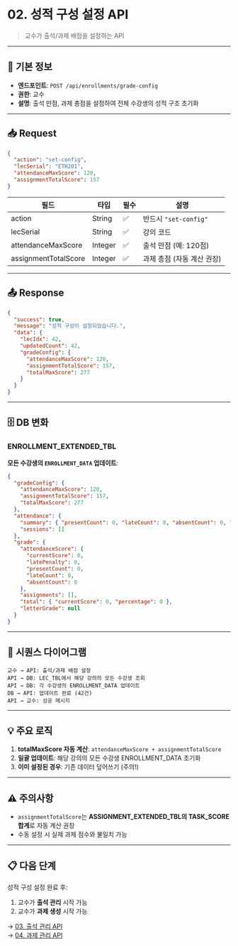 # 02. 성적 구성 설정 API

> 교수가 출석/과제 배점을 설정하는 API

---

## 📌 기본 정보

- **엔드포인트**: `POST /api/enrollments/grade-config`
- **권한**: 교수
- **설명**: 출석 만점, 과제 총점을 설정하여 전체 수강생의 성적 구조 초기화

---

## 📥 Request

```json
{
  "action": "set-config",
  "lecSerial": "ETH201",
  "attendanceMaxScore": 120,
  "assignmentTotalScore": 157
}
```

| 필드 | 타입 | 필수 | 설명 |
|------|------|------|------|
| action | String | ✅ | 반드시 `"set-config"` |
| lecSerial | String | ✅ | 강의 코드 |
| attendanceMaxScore | Integer | ✅ | 출석 만점 (예: 120점) |
| assignmentTotalScore | Integer | ✅ | 과제 총점 (자동 계산 권장) |

---

## 📤 Response

```json
{
  "success": true,
  "message": "성적 구성이 설정되었습니다.",
  "data": {
    "lecIdx": 42,
    "updatedCount": 42,
    "gradeConfig": {
      "attendanceMaxScore": 120,
      "assignmentTotalScore": 157,
      "totalMaxScore": 277
    }
  }
}
```

---

## 🗄️ DB 변화

### ENROLLMENT_EXTENDED_TBL

**모든 수강생의 `ENROLLMENT_DATA` 업데이트**:

```json
{
  "gradeConfig": {
    "attendanceMaxScore": 120,
    "assignmentTotalScore": 157,
    "totalMaxScore": 277
  },
  "attendance": {
    "summary": { "presentCount": 0, "lateCount": 0, "absentCount": 0, "pendingCount": 0 },
    "sessions": []
  },
  "grade": {
    "attendanceScore": {
      "currentScore": 0,
      "latePenalty": 0,
      "presentCount": 0,
      "lateCount": 0,
      "absentCount": 0
    },
    "assignments": [],
    "total": { "currentScore": 0, "percentage": 0 },
    "letterGrade": null
  }
}
```

---

## 🔄 시퀀스 다이어그램

```plaintext
교수 → API: 출석/과제 배점 설정
API → DB: LEC_TBL에서 해당 강의의 모든 수강생 조회
API → DB: 각 수강생의 ENROLLMENT_DATA 업데이트
DB → API: 업데이트 완료 (42건)
API → 교수: 성공 메시지
```

---

## 💡 주요 로직

1. **totalMaxScore 자동 계산**: `attendanceMaxScore + assignmentTotalScore`
2. **일괄 업데이트**: 해당 강의의 모든 수강생 ENROLLMENT_DATA 초기화
3. **이미 설정된 경우**: 기존 데이터 덮어쓰기 (주의!)

---

## ⚠️ 주의사항

- `assignmentTotalScore`는 **ASSIGNMENT_EXTENDED_TBL의 TASK_SCORE 합계**로 자동 계산 권장
- 수동 설정 시 실제 과제 점수와 불일치 가능

---

## 📋 다음 단계

성적 구성 설정 완료 후:

1. 교수가 **출석 관리** 시작 가능
2. 교수가 **과제 생성** 시작 가능

→ [03. 출석 관리 API](./03_출석관리_API.md)  
→ [04. 과제 관리 API](./04_과제관리_API.md)
